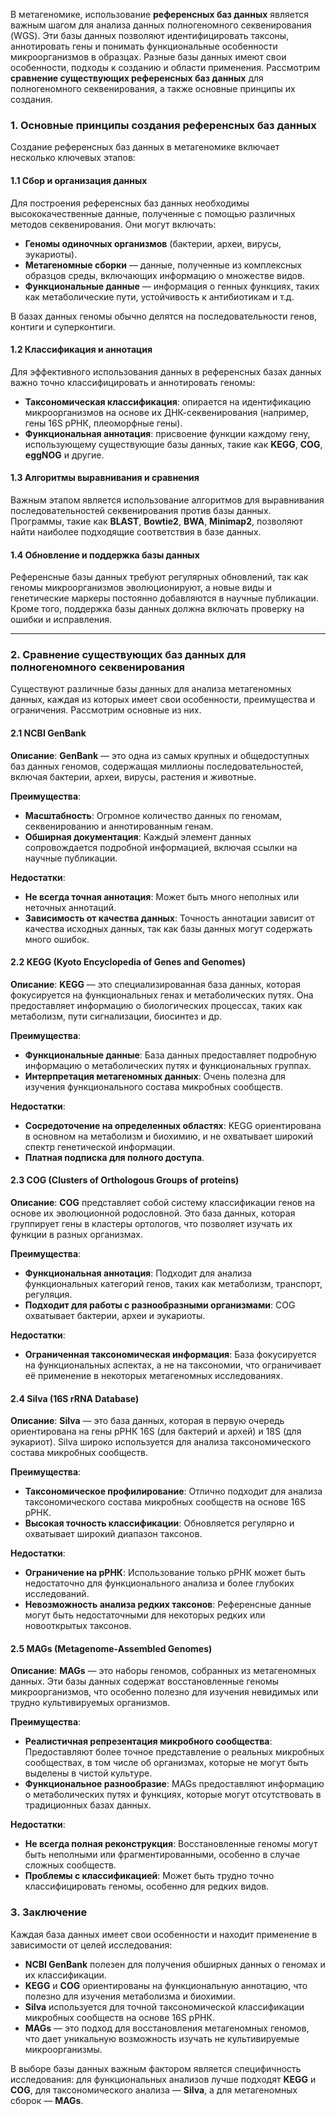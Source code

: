 В метагеномике, использование **референсных баз данных** является важным шагом для анализа данных полногеномного секвенирования (WGS). Эти базы данных позволяют идентифицировать таксоны, аннотировать гены и понимать функциональные особенности микроорганизмов в образцах. Разные базы данных имеют свои особенности, подходы к созданию и области применения. Рассмотрим **сравнение существующих референсных баз данных** для полногеномного секвенирования, а также основные принципы их создания.

### 1. **Основные принципы создания референсных баз данных**

Создание референсных баз данных в метагеномике включает несколько ключевых этапов:

#### 1.1 **Сбор и организация данных**

Для построения референсных баз данных необходимы высококачественные данные, полученные с помощью различных методов секвенирования. Они могут включать:

- **Геномы одиночных организмов** (бактерии, археи, вирусы, эукариоты).
- **Метагеномные сборки** — данные, полученные из комплексных образцов среды, включающих информацию о множестве видов.
- **Функциональные данные** — информация о генных функциях, таких как метаболические пути, устойчивость к антибиотикам и т.д.

В базах данных геномы обычно делятся на последовательности генов, контиги и суперконтиги.

#### 1.2 **Классификация и аннотация**

Для эффективного использования данных в референсных базах данных важно точно классифицировать и аннотировать геномы:

- **Таксономическая классификация**: опирается на идентификацию микроорганизмов на основе их ДНК-секвенирования (например, гены 16S рРНК, плеоморфные гены).
- **Функциональная аннотация**: присвоение функции каждому гену, использующему существующие базы данных, такие как **KEGG**, **COG**, **eggNOG** и другие.

#### 1.3 **Алгоритмы выравнивания и сравнения**

Важным этапом является использование алгоритмов для выравнивания последовательностей секвенирования против базы данных. Программы, такие как **BLAST**, **Bowtie2**, **BWA**, **Minimap2**, позволяют найти наиболее подходящие соответствия в базе данных.

#### 1.4 **Обновление и поддержка базы данных**

Референсные базы данных требуют регулярных обновлений, так как геномы микроорганизмов эволюционируют, а новые виды и генетические маркеры постоянно добавляются в научные публикации. Кроме того, поддержка базы данных должна включать проверку на ошибки и исправления.

---

### 2. **Сравнение существующих баз данных для полногеномного секвенирования**

Существуют различные базы данных для анализа метагеномных данных, каждая из которых имеет свои особенности, преимущества и ограничения. Рассмотрим основные из них.

#### 2.1 **NCBI GenBank**

**Описание**: **GenBank** — это одна из самых крупных и общедоступных баз данных геномов, содержащая миллионы последовательностей, включая бактерии, археи, вирусы, растения и животные.

**Преимущества**:

- **Масштабность**: Огромное количество данных по геномам, секвенированию и аннотированным генам.
- **Обширная документация**: Каждый элемент данных сопровождается подробной информацией, включая ссылки на научные публикации.

**Недостатки**:

- **Не всегда точная аннотация**: Может быть много неполных или неточных аннотаций.
- **Зависимость от качества данных**: Точность аннотации зависит от качества исходных данных, так как базы данных могут содержать много ошибок.

#### 2.2 **KEGG (Kyoto Encyclopedia of Genes and Genomes)**

**Описание**: **KEGG** — это специализированная база данных, которая фокусируется на функциональных генах и метаболических путях. Она предоставляет информацию о биологических процессах, таких как метаболизм, пути сигнализации, биосинтез и др.

**Преимущества**:

- **Функциональные данные**: База данных предоставляет подробную информацию о метаболических путях и функциональных группах.
- **Интерпретация метагеномных данных**: Очень полезна для изучения функционального состава микробных сообществ.

**Недостатки**:

- **Сосредоточение на определенных областях**: KEGG ориентирована в основном на метаболизм и биохимию, и не охватывает широкий спектр генетической информации.
- **Платная подписка для полного доступа**.

#### 2.3 **COG (Clusters of Orthologous Groups of proteins)**

**Описание**: **COG** представляет собой систему классификации генов на основе их эволюционной родословной. Это база данных, которая группирует гены в кластеры ортологов, что позволяет изучать их функции в разных организмах.

**Преимущества**:

- **Функциональная аннотация**: Подходит для анализа функциональных категорий генов, таких как метаболизм, транспорт, регуляция.
- **Подходит для работы с разнообразными организмами**: COG охватывает бактерии, археи и эукариоты.

**Недостатки**:

- **Ограниченная таксономическая информация**: База фокусируется на функциональных аспектах, а не на таксономии, что ограничивает её применение в некоторых метагеномных исследованиях.

#### 2.4 **Silva (16S rRNA Database)**

**Описание**: **Silva** — это база данных, которая в первую очередь ориентирована на гены рРНК 16S (для бактерий и архей) и 18S (для эукариот). Silva широко используется для анализа таксономического состава микробных сообществ.

**Преимущества**:

- **Таксономическое профилирование**: Отлично подходит для анализа таксономического состава микробных сообществ на основе 16S рРНК.
- **Высокая точность классификации**: Обновляется регулярно и охватывает широкий диапазон таксонов.

**Недостатки**:

- **Ограничение на рРНК**: Использование только рРНК может быть недостаточно для функционального анализа и более глубоких исследований.
- **Невозможность анализа редких таксонов**: Референсные данные могут быть недостаточными для некоторых редких или новооткрытых таксонов.

#### 2.5 **MAGs (Metagenome-Assembled Genomes)**

**Описание**: **MAGs** — это наборы геномов, собранных из метагеномных данных. Эти базы данных содержат восстановленные геномы микроорганизмов, что особенно полезно для изучения невидимых или трудно культивируемых организмов.

**Преимущества**:

- **Реалистичная репрезентация микробного сообщества**: Предоставляют более точное представление о реальных микробных сообществах, в том числе об организмах, которые не могут быть выделены в чистой культуре.
- **Функциональное разнообразие**: MAGs предоставляют информацию о метаболических путях и функциях, которые могут отсутствовать в традиционных базах данных.

**Недостатки**:

- **Не всегда полная реконструкция**: Восстановленные геномы могут быть неполными или фрагментированными, особенно в случае сложных сообществ.
- **Проблемы с классификацией**: Может быть трудно точно классифицировать геномы, особенно для редких видов.

### 3. **Заключение**

Каждая база данных имеет свои особенности и находит применение в зависимости от целей исследования:

- **NCBI GenBank** полезен для получения обширных данных о геномах и их классификации.
- **KEGG** и **COG** ориентированы на функциональную аннотацию, что полезно для изучения метаболизма и биохимии.
- **Silva** используется для точной таксономической классификации микробных сообществ на основе 16S рРНК.
- **MAGs** — это подход для восстановления метагеномных геномов, что дает уникальную возможность изучать не культивируемые микроорганизмы.

В выборе базы данных важным фактором является специфичность исследования: для функциональных анализов лучше подходят **KEGG** и **COG**, для таксономического анализа — **Silva**, а для метагеномных сборок — **MAGs**.
